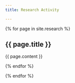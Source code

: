 ```yaml
---
title: Research Activity

---
```

{% for page in site.research %}
    <article>
      <h2>{{ page.title }}</h2>
      <p>{{ page.content }}</p>
    </article>
    {% endfor %}
    

{% endfor %}